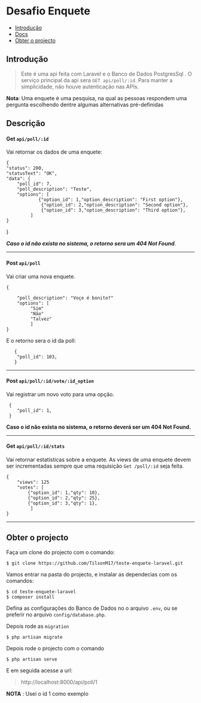 # Desafio Enquete

 - [Introdução](#introdução)
 - [Docs](#descrição)
 - [Obter o projecto](#obter-o-projecto)


## Introdução

> Este é uma api feita com Laravel e o Banco de Dados PostgresSql . O serviço principal da api sera `GET api/poll/:id`. Para manter a simplicidade, não houve autenticação nas APIs.

**Nota**:
Uma enquete é uma pesquisa, na qual as pessoas respondem uma pergunta escolhendo
dentre algumas alternativas pré-definidas

## Descrição

 #### Get  `api/poll/:id` 
Vai retornar os dados de uma enquete:

    {
    "status": 200,
    "statusText": "OK",
    "data": {
        "poll_id": 7,
        "poll_description": "Teste",
        "options": [
                {"option_id": 1,"option_description": "First option"},
                 {"option_id": 2,"option_description": "Second option"},
                 {"option_id": 3,"option_description": "Third option"},
             ]
    }
}


***Caso o id não exista no sistema, o retorno sera um 404 Not Found***.

---

#### Post  `api/poll`
Vai criar uma nova enquete.

    {
       
        "poll_description": "Voçe é bonito?" 
        "options": [
             "Sim"
             "Não"
             "Talvez"
             ]
    }

E o retorno sera o  id da poll:

       {
        "poll_id": 103,
       }

---

#### Post `api/poll/:id/vote/:id_option` 


Vai registrar um novo voto para uma opção.

     {
        "poll_id": 1,
     }


**Caso o id não exista no sistema, o retorno deverá ser um 404 Not Found.**

---

#### Get `api/poll/:id/stats`


Vai retornar estatísticas sobre a enquete. As views de uma enquete devem ser
incrementadas sempre que uma requisição `Get /poll/:id` seja feita.
    
    {
        "views": 125    
        "votes": [
            {"option_id": 1,"qty": 10},
            {"option_id": 2,"qty": 25},
            {"option_id": 3,"qty": 1},
             ]
    }

---

## Obter o projecto 

Faça um clone do projecto com o comando:

    $ git clone https://github.com/TilsonM17/teste-enquete-laravel.git

Vamos entrar na pasta do projecto, e instalar as dependecias com os comandos:

    $ cd teste-enquete-laravel
    $ composer install

Defina as configurações do Banco de Dados no o arquivo `.env`, ou se preferir no arquivo `config/database.php`.

Depois rode as `migration`

    $ php artisan migrate

Depois rode o projecto com o comando
    
    $ php artisan serve

E em seguida acesse a url:

> http://localhost:8000/api/poll/1

**NOTA** : Usei o id 1 como exemplo




